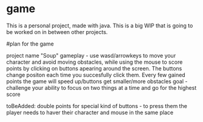 # game
This is a personal project, made with java. This is a big WIP that is going to be worked on in between other projects.

#plan for the game

project name "Soup"
gameplay - use wasd/arrowkeys to move your character and avoid moving obstacles, while using the mouse to score points by clicking on buttons apearing around the screen. The buttons change positon each time you succesfully click them. Every few gained points the game will speed up/buttons get smaller/more obstacles
goal - challenge your ability to focus on two things at a time and go for the highest score

toBeAdded: double points for special kind of buttons - to press them the player needs to haver their character and mouse in the same place 
